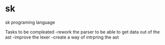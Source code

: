 # sk
sk programing language 

Tasks to be compleated
  -rework the parser to be able to get data out of the ast
  -improve the lexer
  -create a way of intrpring the ast
